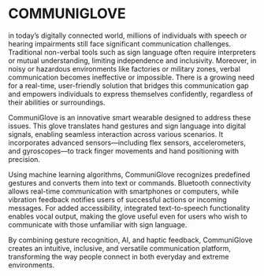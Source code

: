 # COMMUNIGLOVE
in today’s digitally connected world, millions of individuals with speech or hearing impairments still face significant communication challenges. Traditional non-verbal tools such as sign language often require interpreters or mutual understanding, limiting independence and inclusivity. Moreover, in noisy or hazardous environments like factories or military zones, verbal communication becomes ineffective or impossible. There is a growing need for a real-time, user-friendly solution that bridges this communication gap and empowers individuals to express themselves confidently, regardless of their abilities or surroundings.

CommuniGlove is an innovative smart wearable designed to address these issues. This glove translates hand gestures and sign language into digital signals, enabling seamless interaction across various scenarios. It incorporates advanced sensors—including flex sensors, accelerometers, and gyroscopes—to track finger movements and hand positioning with precision.

Using machine learning algorithms, CommuniGlove recognizes predefined gestures and converts them into text or commands. Bluetooth connectivity allows real-time communication with smartphones or computers, while vibration feedback notifies users of successful actions or incoming messages. For added accessibility, integrated text-to-speech functionality enables vocal output, making the glove useful even for users who wish to communicate with those unfamiliar with sign language.

By combining gesture recognition, AI, and haptic feedback, CommuniGlove creates an intuitive, inclusive, and versatile communication platform, transforming the way people connect in both everyday and extreme environments.








